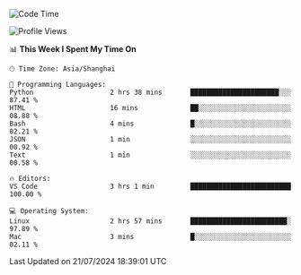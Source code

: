 <!--START_SECTION:waka-->
![Code Time](http://img.shields.io/badge/Code%20Time-456%20hrs%2052%20mins-blue)

![Profile Views](http://img.shields.io/badge/Profile%20Views-0-blue)

📊 **This Week I Spent My Time On** 

```text
🕑︎ Time Zone: Asia/Shanghai

💬 Programming Languages: 
Python                   2 hrs 38 mins       ██████████████████████░░░   87.41 % 
HTML                     16 mins             ██░░░░░░░░░░░░░░░░░░░░░░░   08.88 % 
Bash                     4 mins              █░░░░░░░░░░░░░░░░░░░░░░░░   02.21 % 
JSON                     1 min               ░░░░░░░░░░░░░░░░░░░░░░░░░   00.92 % 
Text                     1 min               ░░░░░░░░░░░░░░░░░░░░░░░░░   00.58 % 

🔥 Editors: 
VS Code                  3 hrs 1 min         █████████████████████████   100.00 % 

💻 Operating System: 
Linux                    2 hrs 57 mins       ████████████████████████░   97.89 % 
Mac                      3 mins              █░░░░░░░░░░░░░░░░░░░░░░░░   02.11 % 
```


 Last Updated on 21/07/2024 18:39:01 UTC
<!--END_SECTION:waka-->
